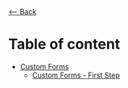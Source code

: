 [<-- Back](https://github.com/DavidTorresBrandlive/more-docs)

# Table of content

* [Custom Forms](https://github.com/DavidTorresBrandlive/more-docs/blob/master/en/CUSTOM-FORMS.md)<br />
  * [Custom Forms - First Step](https://github.com/DavidTorresBrandlive/more-docs/blob/master/en/CUSTOM-FORMS.md#L10)